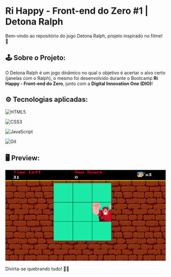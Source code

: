 # Ri Happy - Front-end do Zero #1 | Detona Ralph

Bem-vindo ao repositório do jogo Detona Ralph, projeto inspirado no filme! 🚀

## 🕹️ Sobre o Projeto:
O Detona Ralph é um jogo dinâmico no qual o objetivo é acertar o alvo certo (janelas com o Ralph), o mesmo foi desenvolvido durante o Bootcamp **Ri Happy - Front-end do Zero**, junto com a **Digital Innovation One (DIO)**!

## ⚙️ Tecnologias aplicadas:

![HTML5](https://img.shields.io/badge/HTML5-E34F26?style=for-the-badge&logo=html5&logoColor=white)

![CSS3](https://img.shields.io/badge/CSS3-1572B6?style=for-the-badge&logo=css3&logoColor=white)

![JavaScript](https://img.shields.io/badge/javascript-%23323330.svg?style=for-the-badge&logo=javascript&logoColor=%23F7DF1E)

![Git](https://img.shields.io/badge/GIT-E44C30?style=for-the-badge&logo=git&logoColor=white)

## 🖥 Preview:

<p align="center">
  <img src="./src/imagens/captura.png" title="screenshot" alt="screenshot do jogo">
</p>

Divirta-se quebrando tudo! 💪🎯
